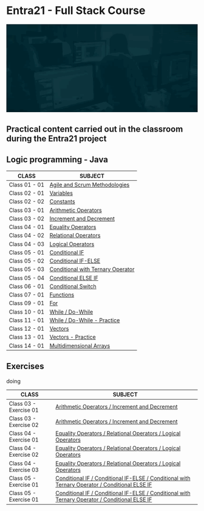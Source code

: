 # Entra21 - Full Stack Course

![Gif Entra21](/Gifs/entra21.gif)

## Practical content carried out in the classroom during the Entra21 project

## Logic programming - Java

| CLASS | SUBJECT |
|------|---------|
|Class 01 - 01|[Agile and Scrum Methodologies](./Aula02%20-%2001%20-%20Variaveis/) 
|Class 02 - 01|[Variables](./Aula02%20-%2001%20-%20Variaveis/)                                    
|Class 02 - 02|[Constants](./Aula02%20-%2002%20-%20Constantes/)
|Class 03 - 01|[Arithmetic Operators](./Aula03%20-%2001%20-%20OperadoresAritimeticos/)
|Class 03 - 02|[Increment and Decrement](./Aula03%20-%2002%20-%20IncrementoDecremento/)
|Class 04 - 01|[Equality Operators](./Aula04%20-%2001-%20OperadoresDeIgualdade/)
|Class 04 - 02|[Relational Operators](./Aula04%20-%2002%20-%20OperadoresRelacionais/)
|Class 04 - 03|[Logical Operators](./Aula04%20-%2003%20-%20OperadoresLogicos/)
|Class 05 - 01|[Conditional IF](./Aula05%20-%2001%20-%20if/)
|Class 05 - 02|[Conditional IF-ELSE](./Aula%2005%20-%2002%20-%20IF_ELSE/)
|Class 05 - 03|[Conditional with Ternary Operator](./Aula05%20-%2003%20-%20OpeeradorTernario/)
|Class 05 - 04|[Conditional ELSE IF](./Aula05%20-%2004%20-%20ElseIf/)
|Class 06 - 01|[Conditional Switch](./Aula06%20-%2001%20-%20Switch/)
|Class 07 - 01|[Functions](./Aula07%20-%2001%20-%20Funcoes/)
|Class 09 - 01|[For](./Aula09%20-%2001%20-%20For/)
|Class 10 - 01|[While / Do-While](./Aula10%20-%2001%20-%20while/)
|Class 11 - 01|[While / Do-While - Practice](./Aula11%20-%2001%20-%20PraticaEmSala/)
|Class 12 - 01|[Vectors](./Aula12%20-%2001%20-%20Vetores/)
|Class 13 - 01|[Vectors - Practice](./Aula13%20-%20ExerciciosVetores/)
|Class 14 - 01|[Multidimensional Arrays](./Aula14%20-%2001%20-%20Matrizes/)

## Exercises

doing

| CLASS | SUBJECT |
|------|---------|
|Class 03 - Exercise 01 |[Arithmetic Operators / Increment and Decrement](./Aula03%20-%20ExercicioPrecoCusto/)
|Class 03 - Exercise 02 |[Arithmetic Operators / Increment and Decrement](./Aula03%20-%20ExerciocioAreaPerimetro/)
|Class 04 - Exercise 01|[Equality Operators / Relational Operators / Logical Operators](./Aula04%20-%20ExercicioIgualdade/)
|Class 04 - Exercise 02|[Equality Operators / Relational Operators / Logical Operators](./Aula04%20-%20ExercicioOperadoresLogicos/)      
|Class 04 - Exercise 03|[Equality Operators / Relational Operators / Logical Operators](./Aula04%20-%20ExerciocioRelacional/)
|Class 05 - Exercise 01|[Conditional IF / Conditional IF-ELSE / Conditional with Ternary Operator / Conditional ELSE IF](./Aula05%20-%20ExercicioCondicionais01/)
|Class 05 - Exercise 01|[Conditional IF / Conditional IF-ELSE / Conditional with Ternary Operator / Conditional ELSE IF](./Aula05%20-%20ExercicioCondicionais02/)